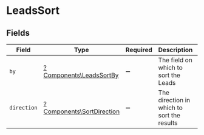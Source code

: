 # LeadsSort


## Fields

| Field                                                                 | Type                                                                  | Required                                                              | Description                                                           | Example                                                               |
| --------------------------------------------------------------------- | --------------------------------------------------------------------- | --------------------------------------------------------------------- | --------------------------------------------------------------------- | --------------------------------------------------------------------- |
| `by`                                                                  | [?Components\LeadsSortBy](../../Models/Components/LeadsSortBy.md)     | :heavy_minus_sign:                                                    | The field on which to sort the Leads                                  | created_at                                                            |
| `direction`                                                           | [?Components\SortDirection](../../Models/Components/SortDirection.md) | :heavy_minus_sign:                                                    | The direction in which to sort the results                            |                                                                       |